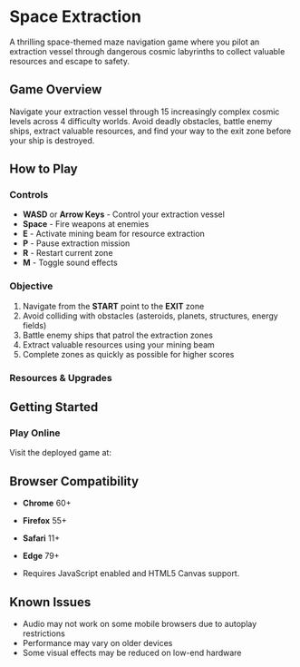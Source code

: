 # Space Extraction 

A thrilling space-themed maze navigation game where you pilot an extraction vessel through dangerous cosmic labyrinths to collect valuable resources and escape to safety.

## Game Overview

Navigate your extraction vessel through 15 increasingly complex cosmic levels across 4 difficulty worlds. Avoid deadly obstacles, battle enemy ships, extract valuable resources, and find your way to the exit zone before your ship is destroyed.



## How to Play

### Controls
- **WASD** or **Arrow Keys** - Control your extraction vessel
- **Space** - Fire weapons at enemies
- **E** - Activate mining beam for resource extraction
- **P** - Pause extraction mission
- **R** - Restart current zone
- **M** - Toggle sound effects

### Objective
1. Navigate from the **START** point to the **EXIT** zone
2. Avoid colliding with obstacles (asteroids, planets, structures, energy fields)
3. Battle enemy ships that patrol the extraction zones
4. Extract valuable resources using your mining beam
5. Complete zones as quickly as possible for higher scores


### Resources & Upgrades



## Getting Started

### Play Online
Visit the deployed game at: 


## Browser Compatibility

- **Chrome** 60+ 
- **Firefox** 55+
- **Safari** 11+ 
- **Edge** 79+ 

- Requires JavaScript enabled and HTML5 Canvas support.


## Known Issues

- Audio may not work on some mobile browsers due to autoplay restrictions
- Performance may vary on older devices
- Some visual effects may be reduced on low-end hardware